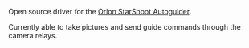 Open source driver for the [Orion StarShoot Autoguider](http://www.telescope.com/Astrophotography/Astrophotography-Cameras/Orion-StarShoot-AutoGuider/pc/-1/c/4/sc/58/p/52064.uts).

Currently able to take pictures and send guide commands through the camera relays.
